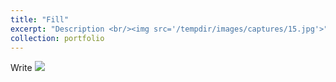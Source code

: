 ```yaml
---
title: "Fill"
excerpt: "Description <br/><img src='/tempdir/images/captures/15.jpg'>"
collection: portfolio
---
```

Write
<img src='/tempdir/images/captures/15.jpg'>